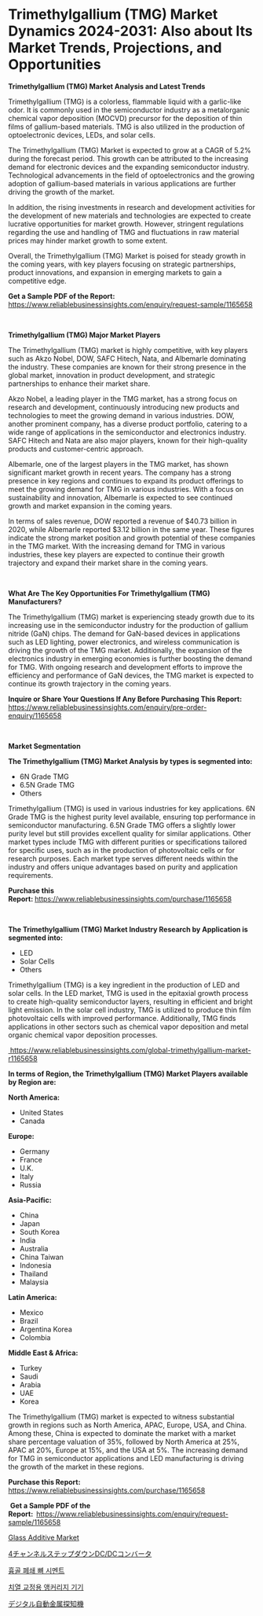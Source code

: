 <p><h1>Trimethylgallium (TMG) Market Dynamics 2024-2031: Also about Its Market Trends, Projections, and Opportunities</h1></p><p><strong>Trimethylgallium (TMG) Market Analysis and Latest Trends</strong></p>
<p><p>Trimethylgallium (TMG) is a colorless, flammable liquid with a garlic-like odor. It is commonly used in the semiconductor industry as a metalorganic chemical vapor deposition (MOCVD) precursor for the deposition of thin films of gallium-based materials. TMG is also utilized in the production of optoelectronic devices, LEDs, and solar cells.</p><p>The Trimethylgallium (TMG) Market is expected to grow at a CAGR of 5.2% during the forecast period. This growth can be attributed to the increasing demand for electronic devices and the expanding semiconductor industry. Technological advancements in the field of optoelectronics and the growing adoption of gallium-based materials in various applications are further driving the growth of the market.</p><p>In addition, the rising investments in research and development activities for the development of new materials and technologies are expected to create lucrative opportunities for market growth. However, stringent regulations regarding the use and handling of TMG and fluctuations in raw material prices may hinder market growth to some extent.</p><p>Overall, the Trimethylgallium (TMG) Market is poised for steady growth in the coming years, with key players focusing on strategic partnerships, product innovations, and expansion in emerging markets to gain a competitive edge.</p></p>
<p><strong>Get a Sample PDF of the Report:&nbsp;</strong> <a href="https://www.reliablebusinessinsights.com/enquiry/request-sample/1165658">https://www.reliablebusinessinsights.com/enquiry/request-sample/1165658</a></p>
<p>&nbsp;</p>
<p><strong>Trimethylgallium (TMG) Major Market Players</strong></p>
<p><p>The Trimethylgallium (TMG) market is highly competitive, with key players such as Akzo Nobel, DOW, SAFC Hitech, Nata, and Albemarle dominating the industry. These companies are known for their strong presence in the global market, innovation in product development, and strategic partnerships to enhance their market share.</p><p>Akzo Nobel, a leading player in the TMG market, has a strong focus on research and development, continuously introducing new products and technologies to meet the growing demand in various industries. DOW, another prominent company, has a diverse product portfolio, catering to a wide range of applications in the semiconductor and electronics industry. SAFC Hitech and Nata are also major players, known for their high-quality products and customer-centric approach.</p><p>Albemarle, one of the largest players in the TMG market, has shown significant market growth in recent years. The company has a strong presence in key regions and continues to expand its product offerings to meet the growing demand for TMG in various industries. With a focus on sustainability and innovation, Albemarle is expected to see continued growth and market expansion in the coming years.</p><p>In terms of sales revenue, DOW reported a revenue of $40.73 billion in 2020, while Albemarle reported $3.12 billion in the same year. These figures indicate the strong market position and growth potential of these companies in the TMG market. With the increasing demand for TMG in various industries, these key players are expected to continue their growth trajectory and expand their market share in the coming years.</p></p>
<p>&nbsp;</p>
<p><strong>What Are The Key Opportunities For Trimethylgallium (TMG) Manufacturers?</strong></p>
<p><p>The Trimethylgallium (TMG) market is experiencing steady growth due to its increasing use in the semiconductor industry for the production of gallium nitride (GaN) chips. The demand for GaN-based devices in applications such as LED lighting, power electronics, and wireless communication is driving the growth of the TMG market. Additionally, the expansion of the electronics industry in emerging economies is further boosting the demand for TMG. With ongoing research and development efforts to improve the efficiency and performance of GaN devices, the TMG market is expected to continue its growth trajectory in the coming years.</p></p>
<p><strong>Inquire or Share Your Questions If Any Before Purchasing This Report:</strong> <a href="https://www.reliablebusinessinsights.com/enquiry/pre-order-enquiry/1165658">https://www.reliablebusinessinsights.com/enquiry/pre-order-enquiry/1165658</a></p>
<p>&nbsp;</p>
<p><strong>Market Segmentation</strong></p>
<p><strong>The Trimethylgallium (TMG) Market Analysis by types is segmented into:</strong></p>
<p><ul><li>6N Grade TMG</li><li>6.5N Grade TMG</li><li>Others</li></ul></p>
<p><p>Trimethylgallium (TMG) is used in various industries for key applications. 6N Grade TMG is the highest purity level available, ensuring top performance in semiconductor manufacturing. 6.5N Grade TMG offers a slightly lower purity level but still provides excellent quality for similar applications. Other market types include TMG with different purities or specifications tailored for specific uses, such as in the production of photovoltaic cells or for research purposes. Each market type serves different needs within the industry and offers unique advantages based on purity and application requirements.</p></p>
<p><strong>Purchase this Report:&nbsp;</strong><a href="https://www.reliablebusinessinsights.com/purchase/1165658">https://www.reliablebusinessinsights.com/purchase/1165658</a></p>
<p>&nbsp;</p>
<p><strong>The Trimethylgallium (TMG) Market Industry Research by Application is segmented into:</strong></p>
<p><ul><li>LED</li><li>Solar Cells</li><li>Others</li></ul></p>
<p><p>Trimethylgallium (TMG) is a key ingredient in the production of LED and solar cells. In the LED market, TMG is used in the epitaxial growth process to create high-quality semiconductor layers, resulting in efficient and bright light emission. In the solar cell industry, TMG is utilized to produce thin film photovoltaic cells with improved performance. Additionally, TMG finds applications in other sectors such as chemical vapor deposition and metal organic chemical vapor deposition processes.</p></p>
<p><a href="https://www.reliablebusinessinsights.com/global-trimethylgallium-market-r1165658">&nbsp;https://www.reliablebusinessinsights.com/global-trimethylgallium-market-r1165658</a></p>
<p><strong>In terms of Region, the Trimethylgallium (TMG) Market Players available by Region are:</strong></p>
<p>
    <p> <strong> North America: </strong>
        <ul>
            <li>United States</li>
            <li>Canada</li>
        </ul>
        </p> 
    <p> <strong> Europe: </strong>
        <ul>
            <li>Germany</li>
            <li>France</li>
            <li>U.K.</li>
            <li>Italy</li>
            <li>Russia</li>
        </ul>
        </p> 
    <p> <strong> Asia-Pacific: </strong>
        <ul>
            <li>China</li>
            <li>Japan</li>
            <li>South Korea</li>
            <li>India</li>
            <li>Australia</li>
            <li>China Taiwan</li>
            <li>Indonesia</li>
            <li>Thailand</li>
            <li>Malaysia</li>
        </ul>
        </p> 
    <p> <strong> Latin America: </strong>
        <ul>
            <li>Mexico</li>
            <li>Brazil</li>
            <li>Argentina Korea</li>
            <li>Colombia</li>
        </ul>
        </p> 
    <p> <strong> Middle East & Africa: </strong>
        <ul>
            <li>Turkey</li>
            <li>Saudi</li>
            <li>Arabia</li>
            <li>UAE</li>
            <li>Korea</li>
        </ul>
    </p>
    </p>
<p><p>The Trimethylgallium (TMG) market is expected to witness substantial growth in regions such as North America, APAC, Europe, USA, and China. Among these, China is expected to dominate the market with a market share percentage valuation of 35%, followed by North America at 25%, APAC at 20%, Europe at 15%, and the USA at 5%. The increasing demand for TMG in semiconductor applications and LED manufacturing is driving the growth of the market in these regions.</p></p>
<p><strong>Purchase this Report: </strong><a href="https://www.reliablebusinessinsights.com/purchase/1165658">https://www.reliablebusinessinsights.com/purchase/1165658</a></p>
<p>&nbsp;<strong>Get a Sample PDF of the Report:&nbsp;&nbsp;</strong><a href="https://www.reliablebusinessinsights.com/enquiry/request-sample/1165658">https://www.reliablebusinessinsights.com/enquiry/request-sample/1165658</a></p>
<p><strong></strong></p>
<p><p><a href="https://github.com/Hazelklievgspy6vdcsmu106w/Market-Research-Report-List-3/blob/main/glass-additive-market.md">Glass Additive Market</a></p><p><a href="https://github.com/xtkhtofdt934839/Market-Research-Report-List-2/blob/main/8261759137009.md">4チャンネルステップダウンDC/DCコンバータ</a></p><p><a href="https://github.com/JeromeRtyau89966/Market-Research-Report-List-2/blob/main/2260047142524.md">흉골 폐쇄 뼈 시멘트</a></p><p><a href="https://github.com/hook46569/Market-Research-Report-List-1/blob/main/4203520142525.md">치열 교정용 앵커리지 기기</a></p><p><a href="https://github.com/ddwcuskozol07187/Market-Research-Report-List-2/blob/main/4339429137010.md">デジタル自動金属探知機</a></p></p>